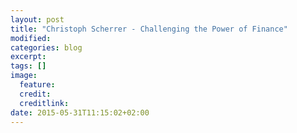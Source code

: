 ```yaml
---
layout: post
title: "Christoph Scherrer - Challenging the Power of Finance"
modified:
categories: blog
excerpt:
tags: []
image:
  feature:
  credit:
  creditlink:
date: 2015-05-31T11:15:02+02:00
---
```


